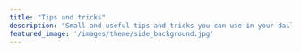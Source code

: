 ```yaml
---
title: "Tips and tricks"
description: "Small and useful tips and tricks you can use in your daily job to boost your performance"
featured_image: '/images/theme/side_background.jpg'
---
```

